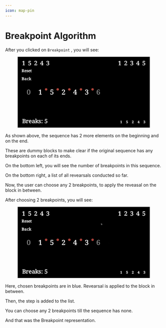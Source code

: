 ```yaml
---
icon: map-pin
---
```


# Breakpoint Algorithm

After you clicked on `Breakpoint` , you will see:

<figure><img src="../../.gitbook/assets/Screenshot from 2025-05-24 02-26-11.png" alt=""><figcaption></figcaption></figure>

As shown above, the sequence has 2 more elements on the beginning and on the end.

These are dummy blocks to make clear if the original sequence has any breakpoints on each of its ends.

On the bottom left, you will see the number of breakpoints in this sequence.

On the bottom right, a list of all revearsals conducted so far.

Now, the user can choose any 2 breakpoints, to apply the reveasal on the block in between.

After choosing 2 breakpoints, you will see:

<figure><img src="../../.gitbook/assets/2025-05-2402-29-32-ezgif.com-crop-video (1).gif" alt=""><figcaption></figcaption></figure>

Here, chosen breakpoints are in blue. Revearsal is applied to the block in between.

Then, the step is added to the list.

You can choose any 2 breakpoints till the sequence has none.

And that was the Breakpoint representation.
